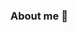 ### About me 👋

<!--
**aadhithya14/aadhithya14** is a ✨ _special_ ✨ repository because its `README.md` (this file) appears on your GitHub profile.>

I am Aadhithya Iyer and I am an aspiring robotics and AI researcher. I am interested in employing intelligent robots and systems to practical applications.Aiming to become a full stack robotics researcher and I am happy to be a part of a evolution of intelligent robotics in the world. 

- I have been working on Reinforcement learning and Robotics simulation tasks and have developed a deep interest in applying learning algorithms to robotic-control tasks.
- I’m currently working on Deep Reinforcement learning and its application to robotics.
- I’m currently working at [IvLabs](https://www.ivlabs.in/) , Robotics and AI Research Lab in Nagpur.
- I’m looking to collaborate on Robotics and Learning projects.
- Ask me about any AI and math related stuff.
- I have also contributed to the open-source community through my notes and implementations.
- Connect me through my [LinkedIn](https://www.linkedin.com/in/aadhithya-iyer-147697176/) and [Email](aadhithya14@gmail.com)

